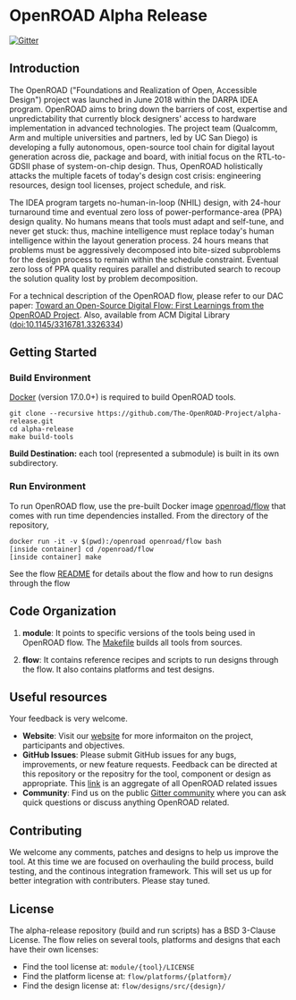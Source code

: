 # OpenROAD Alpha Release
[![Gitter](https://badges.gitter.im/The-OpenROAD-Project/community.svg)](https://gitter.im/The-OpenROAD-Project/community?utm_source=badge&utm_medium=badge&utm_campaign=pr-badge)


## Introduction
The OpenROAD ("Foundations and Realization of Open, Accessible Design") project was launched in June 2018 within the DARPA IDEA program. OpenROAD aims to bring down the barriers of cost, expertise and unpredictability that currently block designers' access to hardware implementation in advanced technologies. The project team (Qualcomm, Arm and multiple universities and partners, led by UC San Diego) is developing a fully autonomous, open-source tool chain for digital layout generation across die, package and board, with initial focus on the RTL-to-GDSII phase of system-on-chip design. Thus, OpenROAD holistically attacks the multiple facets of today's design cost crisis:  engineering resources, design tool licenses, project schedule, and risk.

The IDEA program targets no-human-in-loop (NHIL) design, with 24-hour turnaround time and eventual zero loss of power-performance-area (PPA) design quality. No humans means that tools must adapt and self-tune, and never get stuck: thus, machine intelligence must replace today's human intelligence within the layout generation process. 24 hours means that problems must be aggressively decomposed into bite-sized subproblems for the design process to remain within the schedule constraint. Eventual zero loss of PPA quality requires parallel and distributed search to recoup the solution quality lost by problem decomposition.

For a technical description of the OpenROAD flow, please refer to our DAC paper: [Toward an Open-Source Digital Flow: First Learnings from the OpenROAD Project](https://vlsicad.ucsd.edu/Publications/Conferences/371/c371.pdf). Also, available from ACM Digital Library ([doi:10.1145/3316781.3326334](https://dl.acm.org/citation.cfm?id=3326334))


## Getting Started
### Build Environment
[Docker](https://docs.docker.com/install/linux/docker-ce/centos/) (version 17.0.0+) is required to build OpenROAD tools.

```
git clone --recursive https://github.com/The-OpenROAD-Project/alpha-release.git
cd alpha-release
make build-tools
```

**Build Destination:** each tool (represented a submodule) is built in its own subdirectory.

### Run Environment
To run OpenROAD flow, use the pre-built Docker image [openroad/flow](https://hub.docker.com/r/openroad/flow) that comes with run time dependencies installed. From the directory of the repository,

```
docker run -it -v $(pwd):/openroad openroad/flow bash
[inside container] cd /openroad/flow
[inside container] make
```

See the flow [README](flow#running-the-flow) for details about the flow and how to run designs through the flow

## Code Organization

1. **module**: It points to specific versions of the tools being used in OpenROAD flow. The [Makefile](Makefile) builds all tools from sources.

2. **flow**: It contains reference recipes and scripts to run designs through the flow. It also contains platforms and test designs.

## Useful resources
Your feedback is very welcome.
- **Website**: Visit our [website](https://theopenroadproject.org/) for more informaiton on the project, participants and objectives.
- **GitHub Issues**: Please submit GitHub issues for any bugs, improvements, or new feature requests. Feedback can be directed at this repository or the repositry for the tool, component or design as appropriate. This [link](https://github.com/issues?utf8=%E2%9C%93&q=is%3Aopen+archived%3Afalse+user%3AThe-OpenROAD-Project+) is an aggregate of all OpenROAD related issues
- **Community**: Find us on the public [Gitter community](https://gitter.im/The-OpenROAD-Project/community) where you can ask quick questions or discuss anything OpenROAD related.


## Contributing
We welcome any comments, patches and designs to help us improve the tool.
At this time we are focused on overhauling the build process, build testing, and the continous integration framework. This will set us up for better integration with contributers. Please stay tuned.

## License
The alpha-release repository (build and run scripts) has a BSD 3-Clause License. The flow relies on several tools, platforms and designs that each have their own licenses:
- Find the tool license at: `module/{tool}/LICENSE`
- Find the platform license at: `flow/platforms/{platform}/`
- Find the design license at: `flow/designs/src/{design}/`

